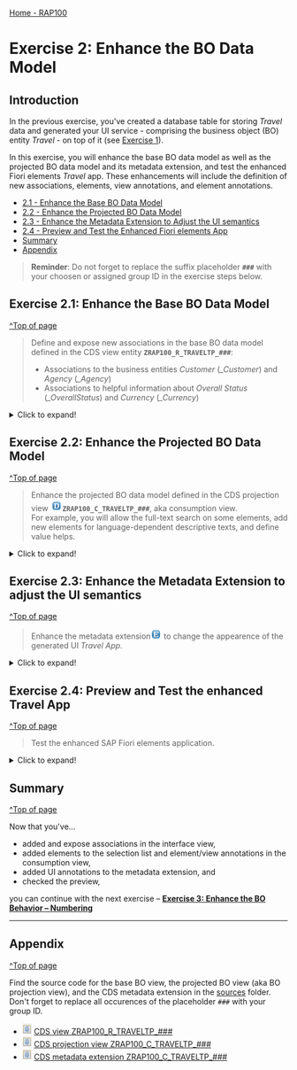 [Home - RAP100](../../#exercises)

# Exercise 2: Enhance the BO Data Model

## Introduction
In the previous exercise, you've created a database table for storing _Travel_ data and generated your UI service - comprising the business object (BO) entity _Travel_ - on top of it (see [Exercise 1](../ex1/readme.md)).

In this exercise, you will enhance the base BO data model as well as the projected BO data model and its metadata extension, and test the enhanced Fiori elements _Travel_ app. These enhancements will include the definition of new associations, elements, view annotations, and element annotations. 

- [2.1 - Enhance the Base BO Data Model](#exercise-21-enhance-the-base-bo-data-model)
- [2.2 - Enhance the Projected BO Data Model](#exercise-22-enhance-the-projected-bo-data-model)
- [2.3 - Enhance the Metadata Extension to Adjust the UI semantics ](#exercise-23-enhance-the-metadata-extension-to-adjust-the-ui-semantics)
- [2.4 - Preview and Test the Enhanced Fiori elements App](#exercise-24-preview-and-test-the-enhanced-travel-app)
- [Summary](#summary)
- [Appendix](#appendix) 


> **Reminder**: Do not forget to replace the suffix placeholder **`###`** with your choosen or assigned group ID in the exercise steps below. 

## Exercise 2.1: Enhance the Base BO Data Model
[^Top of page](#)

> Define and expose new associations in the base BO data model defined in the CDS view entity **`ZRAP100_R_TRAVELTP_###`**:  
> - Associations to the business entities _Customer_ (_\_Customer_) and _Agency_ (_\_Agency_) 
> - Associations to helpful information about _Overall Status_ (_\_OverallStatus_) and _Currency_ (_\_Currency_) 

 <details>
  <summary>Click to expand!</summary>

 1. Define the new associations **`_Agency`**, **`_Customer`**, **`_OverallStatus`**, and **`_Currency`**.
 
    Open your data definition ![datadefinition](images/adt_ddls.png)**`ZRAP100_R_TRAVELTP_###`** and insert the following code snippet after the _select_ statement as shown on the screenshot below. 
    
    Format the source code with **Pretty Printer** **(Shift+F1)**.     
     
    ```ABAP
    association [0..1] to /DMO/I_Agency            as _Agency        on $projection.AgencyID = _Agency.AgencyID
    association [0..1] to /DMO/I_Customer          as _Customer      on $projection.CustomerID = _Customer.CustomerID
    association [1..1] to /DMO/I_Overall_Status_VH as _OverallStatus on $projection.OverallStatus = _OverallStatus.OverallStatus
    association [0..1] to I_Currency               as _Currency      on $projection.CurrencyCode = _Currency.Currency
    ```
    
    Your source code should look like this:
    
    ![association](images/new2.png)            
    
  2. Expose the defined associations **`_Agency`**, **`_Customer`**, **`_OverallStatus`** and **`_Currency`** in the selection list.   
  
     For that, insert the code snippet provided below in the selection list between the curly brackets (`{...}`) as shown on the screenshot.

     ```ABAP
     ,
     //public associations
     _Customer,
     _Agency,
     _OverallStatus,
     _Currency
     ```
      
     ![association](images/new3.png)
      
   3. Save ![save icon](images/adt_save.png) and activate ![activate icon](images/adt_activate.png) the changes.

</details>

## Exercise 2.2: Enhance the Projected BO Data Model 
[^Top of page](#)

> Enhance the projected BO data model defined in the CDS projection view ![datadefinition](images/adt_ddls.png)**`ZRAP100_C_TRAVELTP_###`**, aka consumption view.   
> For example, you will allow the full-text search on some elements, add new elements for language-dependent descriptive texts, and define value helps.

 <details>
  <summary>Click to expand!</summary>

 1. Open your data definition ![datadefinition](images/adt_ddls.png)**`ZRAP100_C_TRAVELTP_###`** and specify ...
    - the element **'TravelID'** as the semantic key of the _Travel_ entity using the view annotation  
      **`@ObjectModel.semanticKey: ['TravelID']`**
    - the projection view as searchable using the view annotation **`@Search.searchable: true`**
    - the provider contract for the BO projection using the addition **`provider contract transactional_query`** after the view entity name. 
      This addition indicates that this BO projection view can be exposed in a business service.     

     Your source code should look like this:
     
     ![association](images/new4.png)

 2. Enhance the selection list between the curly brackets (`{...}`) with the agency name, the customer name, and the descriptive text of the overall status.
    - Agency Name:  **`_Agency.Name              as AgencyName,`**
    - Customer Name: **`_Customer.LastName        as CustomerName,`** 
    - Overall Status Text: **`_OverallStatus._Text.Text as OverallStatusText : localized,`**   
      > Note: The keyword `localized` is used to display text elements in the current system language.

     Your source code should look like this:
     
     ![association](images/new5.png)

 3. Use the provided code snippets to specify various element annotations for the elements **`TravelID`**, **`AgencyID`**, **`CustomerID`**, **`Currency Code`**, and **`OverallStatus`** between the curly brackets as shown on the screenshot below. 

    - For the element **`TravelID`**: Enable the full-text search with a specific fuzziness (error tolerance).    

       ```ABAP
       @Search.defaultSearchElement: true
       @Search.fuzzinessThreshold: 0.90    
       ```
     
    - For element **`AgencyID`**: Enable the full-text search, define a value help, and specified **`AgencyName`** as associated text.

       ```ABAP
       @Search.defaultSearchElement: true
       @ObjectModel.text.element: ['AgencyName']
       @Consumption.valueHelpDefinition: [{ entity : {name: '/DMO/I_Agency', element: 'AgencyID' } }] 
       ```
     
    - For element **`CustomerID`**: Enable the full-text search, define a value help, and specified **`CustomerName`** as associated text.

       ```ABAP
       @Search.defaultSearchElement: true
       @ObjectModel.text.element: ['CustomerName']
       @Consumption.valueHelpDefinition: [{ entity : {name: '/DMO/I_Customer', element: 'CustomerID'  } }]
       ```
    
    - For  element **`Currency Code`**: Define a value help.

       ```ABAP
       @Consumption.valueHelpDefinition: [{ entity: {name: 'I_Currency', element: 'Currency' } }]
       ```
     
    - For element **`OverallStatus`**: Define a value help and specified **`OverallStatusText`** as associated text.

       ```ABAP
       @ObjectModel.text.element: ['OverallStatusText']
       @Consumption.valueHelpDefinition: [{ entity: {name: '/DMO/I_Overall_Status_VH', element: 'OverallStatus' } }]
       ```

    Alternatively, you can simply replace the source code of your BO projection view ![ddls icon](images/adt_ddls.png)**`ZRAP100_C_RAP_TRAVEL_###`** with the code provided in the source code document linked below and replace all occurences of the placeholder **`###`** with your group ID using **Ctrl+F**.
     
    ![document](images/doc.png) **Source code document**: ![ddls icon](images/adt_ddls.png)[CDS projection view ZRAP100_C_TRAVELTP_###](sources/EX2_DDLS_ZRAP100_C_TRAVELTP.txt)   


    Your source code should look like this:
    
    ![projected view](images/new6.png)
    
   4. Save ![save icon](images/adt_save.png) and activate ![activate icon](images/adt_activate.png) the changes.
   
</details>

## Exercise 2.3: Enhance the Metadata Extension to adjust the UI semantics 
[^Top of page](#)

> Enhance the metadata extension![ddlx icon](images/adt_ddlx.png) to change the appearence of the generated UI _Travel App_.

 <details>
  <summary>Click to expand!</summary>


 1. Open your metadata extention ![metadataextension](images/adt_ddlx.png)**`ZRAP100_C_TRAVELTP_###`** and adjust the UI annotations to achieve the following changes on the Fiori elements based UI of the _Travel App_.
  
    - Element **`TravelID`** - should also be a selection criteria in the filter bar and have high display importance on small windows.
    - Element **`AgencyID`** - should also be a selection criteria in the filter bar and have high display importance on small windows.
    - Element **`CustomerID`** - should also be a selection criteria in the filter bar and have high display importance on small windows.
    - Element **`BeginDate`** - (no changes)
    - Element **`EndDate`** - (no changes)
    - Element **`BookingFee`** - should not be displayed in the list table.
    - Element **`TotalPrice`** - should not be displayed in the list table. 
    - Element **`CurrencyCode`** - should not be explicitely displayed, neither in the list table nor on the object page. 
      > Note: The currency code will be automatically displayed on the UI thanks to `@consumption` annotations specified for the element `CurrencyCode` in the BO projection view.
    - Element **`Description`** - should not be displayed in the list table.
    - Element **`OverallStatus`** - should have a high display importance on small windows and only its associated descriptive text should be displayed on the UI.

    For that, replace the generated source code of the metadata extension with the code provided in the source code document linked below and replace all occurences of the placeholder **`###`** with your group ID using **Ctrl+F**.
     
     ![document](images/doc.png) **Source code document**: ![ddlx icon](images/adt_ddlx.png)[CDS metadata extension ZRAP100_C_TRAVELTP_###](sources/EX2_DDLX_ZRAP100_C_TRAVELTP.txt)
    
   2. Save ![save icon](images/adt_save.png) and activate ![activate icon](images/adt_activate.png) the changes.
   
</details>

## Exercise 2.4: Preview and Test the enhanced Travel App
[^Top of page](#)

> Test the enhanced SAP Fiori elements application.

 <details>
  <summary>Click to expand!</summary>

 1. Open your service binding ![servicebinding](images/adt_srvb.png) **`ZRAP100_UI_TRAVEL_O4_###`** and double-click the _**Travel**_ entity set to open the SAP Fiori elements preview.
 
 2. Click **Go** on the app.
    
 3. Check your result.
 
     ![package](images/preview.png)

</details>

## Summary 
[^Top of page](#)

Now that you've... 
- added and expose associations in the interface view,
- added elements to the selection list and element/view annotations in the consumption view,
- added UI annotations to the metadata extension, and 
- checked the preview,

you can continue with the next exercise – **[Exercise 3: Enhance the BO Behavior – Numbering](../ex3/readme.md)**

---

## Appendix
[^Top of page](#)

Find the source code for the base BO view, the projected BO view (aka BO projection view), and the CDS metadata extension in the [sources](sources) folder. Don't forget to replace all occurences of the placeholder `###` with your group ID.

- ![document](images/doc.png) [CDS view ZRAP100_R_TRAVELTP_###](sources/EX2_DDLS_ZRAP100_R_TRAVELTP.txt)
- ![document](images/doc.png) [CDS projection view ZRAP100_C_TRAVELTP_###](sources/EX2_DDLS_ZRAP100_C_TRAVELTP.txt)
- ![document](images/doc.png) [CDS metadata extension ZRAP100_C_TRAVELTP_###](sources/EX2_DDLX_ZRAP100_C_TRAVELTP.txt)
